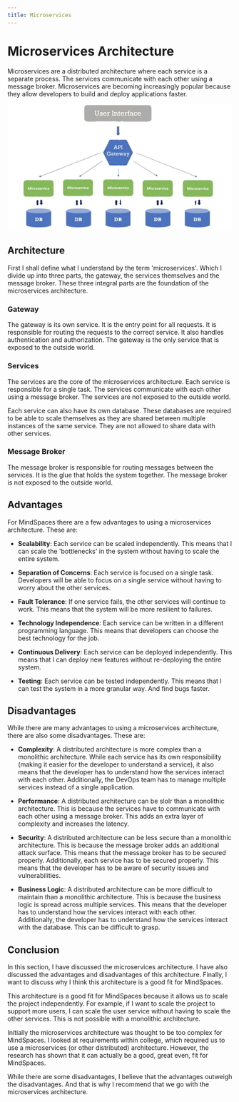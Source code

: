 ```yaml
---
title: Microservices
---
```


# Microservices Architecture

Microservices are a distributed architecture where each service is a separate process. The services communicate with each other using a message broker. Microservices are becoming increasingly popular because they allow developers to build and deploy applications faster.

![Microservices Architecture](microservices.png)

## Architecture

First I shall define what I understand by the term 'microservices'. Which I divide up into three parts, the gateway, the services themselves and the message broker. These three integral parts are the foundation of the microservices architecture.

### Gateway

The gateway is its own service. It is the entry point for all requests. It is responsible for routing the requests to the correct service. It also handles authentication and authorization. The gateway is the only service that is exposed to the outside world.

### Services

The services are the core of the microservices architecture. Each service is responsible for a single task. The services communicate with each other using a message broker. The services are not exposed to the outside world.

Each service can also have its own database. These databases are required to
be able to scale themselves as they are shared between multiple instances of the same service. They are not allowed to share data with other services.

### Message Broker

The message broker is responsible for routing messages between the services. It is the glue that holds the system together. The message broker is not exposed to the outside world.

## Advantages

For MindSpaces there are a few advantages to using a microservices architecture. These are:

- **Scalability**: Each service can be scaled independently. This means that I can scale the 'bottlenecks' in the system without having to scale the entire system.

- **Separation of Concerns**: Each service is focused on a single task. Developers will be able to focus on a single service without having to worry about the other services.

- **Fault Tolerance**: If one service fails, the other services will continue to work. This means that the system will be more resilient to failures.

- **Technology Independence**: Each service can be written in a different programming language. This means that developers can choose the best technology for the job.

- **Continuous Delivery**: Each service can be deployed independently. This means that I can deploy new features without
  re-deploying the entire system.

- **Testing**: Each service can be tested independently. This means that I can test the system in a more granular way. And find bugs faster.

## Disadvantages

While there are many advantages to using a microservices architecture, there are also some disadvantages. These are:

- **Complexity**: A distributed architecture is more complex than a monolithic architecture. While each service has its own responsibility (making it easier for the developer to understand a service), it also means that the developer has to understand how the services interact with each other. Additionally, the DevOps team has to manage multiple services instead of a single application.

- **Performance**: A distributed architecture can be sloIr than a monolithic architecture. This is because the services have to communicate with each other using a message broker. This adds an extra layer of complexity and increases the latency.

- **Security**: A distributed architecture can be less secure than a monolithic architecture. This is because the message broker adds an additional attack surface. This means that the message broker has to be secured properly. Additionally, each service has to be secured properly. This means that the developer has to be aware of security issues and vulnerabilities.

- **Business Logic**: A distributed architecture can be more difficult to maintain than a monolithic architecture. This is because the business logic is spread across multiple services. This means that the developer has to understand how the services interact with each other. Additionally, the developer has to understand how the services interact with the database. This can be difficult to grasp.

## Conclusion

In this section, I have discussed the microservices architecture. I have also discussed the advantages and disadvantages of this architecture. Finally, I want
to discuss why I think this architecture is a good fit for MindSpaces.

This architecture is a good fit for MindSpaces because it allows us to scale the project independently. For example, if I want to scale the project to support more users, I can scale the user service without having to scale the other services. This is not possible with a monolithic architecture.

Initially the microservices architecture was thought to be too complex for MindSpaces. I looked at requirements within college, which required us to use a
microservices (or other distributed) architecture. However, the research has
shown that it can actually be a good, great even, fit for MindSpaces.

While there are some disadvantages, I believe that the advantages outweigh the disadvantages. And that is why I recommend that we go with the microservices architecture.

